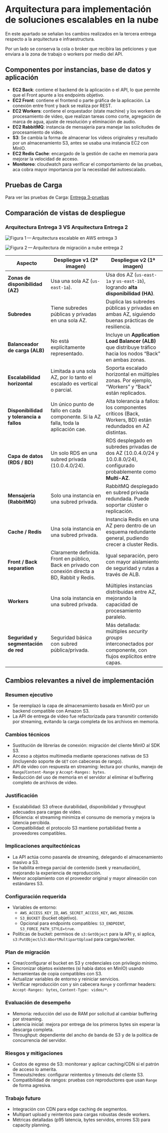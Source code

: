 # Arquitectura para implementación de soluciones escalables en la nube

En este apartado se señalan los cambios realizados en la tercera entrega respecto a la arquitectura e infraestructura.

Por un lado se conserva la cola o broker que recibira las peticiones y que enviara a la zona de trabajo o workers por medio del API. 

## Componentes por instancias, base de datos y aplicación


- **EC2 Back**: contiene el backend de la aplicación o el API, lo que permite que el Front apunte a los endpoints objetivo.  
- **EC2 Front**: contiene el frontend o parte gráfica de la aplicación. La conexión entre front y back se realiza por REST.  
- **EC2 Workers**: contiene el orquestador (state machine) y los workers de procesamiento de video, que realizan tareas como corte, agregación de marca de agua, ajuste de resolución y eliminación de audio.  
- **EC2 RabbitMQ**: instancia de mensajería para manejar las solicitudes de procesamiento de video.  
- **S3**: Se cambia la forma de almacenar los videos originales y resultado por un almacenamiento S3, antes se usaba una instancia EC2 con MinIO.  
- **EC2 Redis Cache**: encargado de la gestión de cache en memoria para mejorar la velocidad de acceso.  
- **Monitoreo**: cloudwatch para verificar el comportamiento de las pruebas, aca cobra mayor importancia por la necesidad del autoescalado.

## Pruebas de Carga

Para ver las pruebas de Carga:
[Entrega 3-pruebas](../../capacity-planning/DocPruebasEntrega3/pruebas_de_carga_entrega3.md)

## Comparación de vistas de despliegue

### Arquitectura Entrega 3 VS Arquitectura Entrega 2
![Figura 1 — Arquitectura escalable en AWS entrega 3](imgs/desplieguev2.png  "Figura 1. Arquitectura escalable en AWS")

![Figura 2 — Arquitectura de migración a nube entrega 2](imgs/desplieguev1.png "Figura 2. Arquitectura de migración a nube")

| Aspecto                                  | **Despliegue v1** (2ª imagen)                                                                     | **Despliegue v2** (1ª imagen)                                                                                           |
| ---------------------------------------- | ------------------------------------------------------------------------------------------------- | ----------------------------------------------------------------------------------------------------------------------- |
| **Zonas de disponibilidad (AZ)**         | Usa una sola AZ (`us-east-1a`).                                                                   | Usa dos AZ (`us-east-1a` y `us-east-1b`), logrando **alta disponibilidad (HA)**.                                        |
| **Subredes**                             | Tiene subredes públicas y privadas en una sola AZ.                                                | Duplica las subredes públicas y privadas en ambas AZ, siguiendo buenas prácticas de resiliencia.                        |
| **Balanceador de carga (ALB)**           | No está explícitamente representado.                                                              | Incluye un **Application Load Balancer (ALB)** que distribuye tráfico hacia los nodos “Back” en ambas zonas.            |
| **Escalabilidad horizontal**             | Limitada a una sola AZ, por lo tanto el escalado es vertical o parcial.                           | Soporta escalado horizontal en múltiples zonas. Por ejemplo, “Workers” y “Back” están replicados.                       |
| **Disponibilidad y tolerancia a fallos** | Un único punto de fallo en cada componente. Si la AZ falla, toda la aplicación cae.               | Alta tolerancia a fallos: los componentes críticos (Back, Workers, BD) están redundados en AZ distintas.                |
| **Capa de datos (RDS / BD)**             | Un solo RDS en una subred privada (10.0.4.0/24).                                                  | RDS desplegado en subredes privadas de dos AZ (10.0.4.0/24 y 10.0.8.0/24), configurado probablemente como **Multi-AZ**. |
| **Mensajería (RabbitMQ)**                | Solo una instancia en una subred privada.                                                         | RabbitMQ desplegado en subred privada redundada. Puede soportar clúster o replicación.                                  |
| **Cache / Redis**                        | Una sola instancia en una subred privada.                                                         | Instancia Redis en una AZ pero dentro de un esquema redundante general, pudiendo crecer a cluster Redis.                |
| **Front / Back separation**              | Claramente definida. Front en público, Back en privado con conexión directa a BD, Rabbit y Redis. | Igual separación, pero con mayor aislamiento de seguridad y rutas a través de ALB.                                      |
| **Workers**                              | Una sola instancia en una subred privada.                                                         | Múltiples instancias distribuidas entre AZ, mejorando la capacidad de procesamiento paralelo.                           |
| **Seguridad y segmentación de red**      | Seguridad básica con subred pública/privada.                                                      | Más detallada: múltiples *security groups* interconectados por componente, con flujos explícitos entre capas.           |


## Cambios relevantes a nivel de implementación 

### Resumen ejecutivo
- Se reemplazó la capa de almacenamiento basada en MinIO por un backend compatible con Amazon S3.
- La API de entrega de video fue refactorizada para transmitir contenido por streaming, evitando la carga completa de los archivos en memoria.

### Cambios técnicos
- Sustitución de librerías de conexión: migración del cliente MinIO al SDK S3.
- Acceso a objetos multimedia mediante operaciones nativas de S3 (incluyendo soporte de `GET` con cabeceras de rango).
- API de video con respuesta en streaming: lectura por chunks, manejo de `Range`/`Content-Range` y `Accept-Ranges: bytes`.
- Reducción del uso de memoria en el servidor al eliminar el buffering completo de archivos de video.

### Justificación
- Escalabilidad: S3 ofrece durabilidad, disponibilidad y throughput adecuados para cargas de video.
- Eficiencia: el streaming minimiza el consumo de memoria y mejora la latencia percibida.
- Compatibilidad: el protocolo S3 mantiene portabilidad frente a proveedores compatibles.

### Implicaciones arquitectónicas
- La API actúa como pasarela de streaming, delegando el almacenamiento masivo a S3.
- Se habilita entrega parcial de contenido (seek y reanudación), mejorando la experiencia de reproducción.
- Menor acoplamiento con el proveedor original y mayor alineación con estándares S3.

### Configuración requerida
- Variables de entorno:
  - `AWS_ACCESS_KEY_ID`, `AWS_SECRET_ACCESS_KEY`, `AWS_REGION`.
  - `S3_BUCKET` (bucket objetivo).
  - Opcional para endpoints compatibles: `S3_ENDPOINT`, `S3_FORCE_PATH_STYLE=true`.
- Políticas de bucket: permisos de `s3:GetObject` para la API y, si aplica, `s3:PutObject`/`s3:AbortMultipartUpload` para cargas/worker.

### Plan de migración
- Crear/configurar el bucket en S3 y credenciales con privilegio mínimo.
- Sincronizar objetos existentes (si había datos en MinIO) usando herramientas de copia compatibles con S3.
- Actualizar variables de entorno y reiniciar servicios.
- Verificar reproducción con y sin cabecera `Range` y confirmar headers: `Accept-Ranges: bytes`, `Content-Type: video/*`.

### Evaluación de desempeño
- Memoria: reducción del uso de RAM por solicitud al cambiar buffering por streaming.
- Latencia inicial: mejora por entrega de los primeros bytes sin esperar la descarga completa.
- Throughput: dependiente del ancho de banda de S3 y de la política de concurrencia del servidor.

### Riesgos y mitigaciones
- Costos de egreso de S3: monitorear y aplicar caching/CDN si el patrón de acceso lo amerita.
- Timeouts/redes: configurar reintentos y timeouts del cliente S3.
- Compatibilidad de rangos: pruebas con reproductores que usan `Range` de forma agresiva.

### Trabajo futuro
- Integración con CDN para edge caching de segmentos.
- Multipart upload y reintentos para cargas robustas desde workers.
- Métricas detalladas (p95 latencia, bytes servidos, errores S3) para capacity planning.
